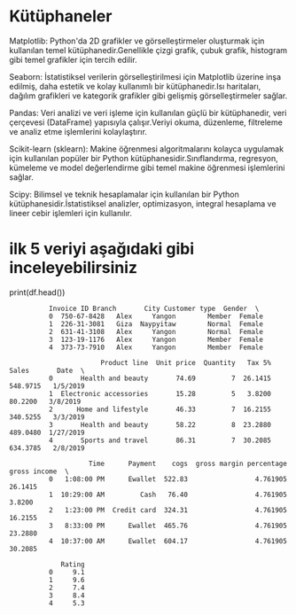 # Kütüphaneler
Matplotlib: Python'da 2D grafikler ve görselleştirmeler oluşturmak için kullanılan temel kütüphanedir.Genellikle çizgi grafik, çubuk grafik, histogram gibi temel grafikler için tercih edilir.

Seaborn: İstatistiksel verilerin görselleştirilmesi için Matplotlib üzerine inşa edilmiş, daha estetik ve kolay kullanımlı bir kütüphanedir.Isı haritaları, dağılım grafikleri ve kategorik grafikler gibi gelişmiş görselleştirmeler sağlar.

Pandas: Veri analizi ve veri işleme için kullanılan güçlü bir kütüphanedir, veri çerçevesi (DataFrame) yapısıyla çalışır.Veriyi okuma, düzenleme, filtreleme ve analiz etme işlemlerini kolaylaştırır.

Scikit-learn (sklearn): Makine öğrenmesi algoritmalarını kolayca uygulamak için kullanılan popüler bir Python kütüphanesidir.Sınıflandırma, regresyon, kümeleme ve model değerlendirme gibi temel makine öğrenmesi işlemlerini sağlar.

Scipy: Bilimsel ve teknik hesaplamalar için kullanılan bir Python kütüphanesidir.İstatistiksel analizler, optimizasyon, integral hesaplama ve lineer cebir işlemleri için kullanılır.

#  ilk 5 veriyi aşağıdaki gibi inceleyebilirsiniz
print(df.head()) 

              Invoice ID Branch       City Customer type  Gender  \
              0  750-67-8428   Alex     Yangon        Member  Female   
              1  226-31-3081   Giza  Naypyitaw        Normal  Female   
              2  631-41-3108   Alex     Yangon        Normal  Female   
              3  123-19-1176   Alex     Yangon        Member  Female   
              4  373-73-7910   Alex     Yangon        Member  Female   
              
                           Product line  Unit price  Quantity   Tax 5%     Sales       Date  \
              0       Health and beauty       74.69         7  26.1415  548.9715   1/5/2019   
              1  Electronic accessories       15.28         5   3.8200   80.2200   3/8/2019   
              2      Home and lifestyle       46.33         7  16.2155  340.5255   3/3/2019   
              3       Health and beauty       58.22         8  23.2880  489.0480  1/27/2019   
              4       Sports and travel       86.31         7  30.2085  634.3785   2/8/2019   
              
                        Time      Payment    cogs  gross margin percentage  gross income  \
              0   1:08:00 PM      Ewallet  522.83                 4.761905       26.1415   
              1  10:29:00 AM         Cash   76.40                 4.761905        3.8200   
              2   1:23:00 PM  Credit card  324.31                 4.761905       16.2155   
              3   8:33:00 PM      Ewallet  465.76                 4.761905       23.2880   
              4  10:37:00 AM      Ewallet  604.17                 4.761905       30.2085   
              
                 Rating  
              0     9.1  
              1     9.6  
              2     7.4  
              3     8.4  
              4     5.3  
